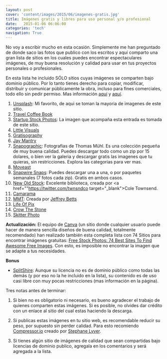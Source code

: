 ```yaml
---
layout: post
cover: 'content/images/2015/06/imagenes-gratis.jpg'
title: Imágenes gratis y libres para uso personal y/o profesional
date:   2015-01-06 06:06:00
categories: 'tech'
navigation: True
---
```


No voy a escribir mucho en esta ocasión. Simplemente me han preguntado de donde saco las fotos que publico con los escritos y aquí comparto una gran lista de sitios en los cuales puedes encontrar espectaculares imágenes, de muy buena resolución y calidad para usar en tus proyectos personales o profesionales. 

En esta lista he incluido SÓLO sitios cuyas imágenes se comparten bajo dominio público. Por lo tanto tienes derecho para copiar, modificar, distribuir y comunicar públicamente la obra, incluso para fines comerciales, todo ello sin pedir permiso. Mas información [aquí](http://creativecommons.org/publicdomain/mark/1.0/deed.es_ES) y [aquí](https://creativecommons.org/publicdomain/zero/1.0/deed.es_ES).



1. <a href="https://unsplash.com/" target="_blank">Unsplash</a>: Mi favorito, de aqui se toman la mayoria de imagenes de este sitio.
2.  <a href="http://travelcoffeebook.com" target="_blank">Travel Coffee Book</a>
3. <a href="http://startupstockphotos.com" target="_blank">Startup Stock Photos</a>: La imagen que acompaña esta entrada es tomada de este sitio.
4. <a href="http://littlevisuals.co/" target="_blank">Little Visuals</a>
5. <a href="http://www.gratisography.com/" target="_blank">Gratisography</a> 
6. <a href="http://jaymantri.com/" target="_blank">Jay Mantry</a> 
7. <a href="http://snapographic.com/" target="_blank">Snapographic</a>: Fotografias de Thomas Mühl. Es una colección pequeña de muy buena calidad. Puedes descargar todo como un zip por 15 dolares, o bien ver la galeria y descargar gratis las imagenes que tu quieras, sin restricciones. Explora las categorias para ver mas.
8. <a href="http://moveast.me/" target="_blank">Moveast</a>
9. <a href="http://snapwiresnaps.tumblr.com/" target="_blank">Snapwire Snaps</a>: Puedes descargar una a una, o por paquetes semanales (7 fotos cada zip). Gratis en ambos casos.
10. <a href="http://nos.twnsnd.co" target="_blank">New Old Stock</a>: Excelente biblioteca, creada por <a href=""https://twitter.com/twnsndco target="_blank">Cole Townsend</a>.
11. <a href="http://www.camarama.de/" target="_blank">Camarama</a>
12. <a href="http://mmt.li/" target="_blank">MMT</a>: Creada por <a href="http://jeffreybetts.me/" target="_blank">Jeffrey Betts</a>
13. <a href="http://www.lifeofpix.com/" target="_blank">Life Of Pix</a>
14. <a href="http://crowthestone.com/" target="_blank">Crow The Stone</a>
15. <a href="http://skitterphoto.com/" target="_blank">Skitter Photo</a>

**Actualización:**
El equipo de <a href="http://www.canva.com" target="_blank">Canva</a> (un sitio donde cualquier usuario puede hacer de manera sencilla diseños de buena calidad, totalmente recomendado) han realizado también esta completa lista con 74 Sitios para encontrar imágenes gratuitas: <a href="https://designschool.canva.com/blog/free-stock-photos/" target="_blank">Free Stock Photos: 74 Best Sites To Find Awesome Free Images</a>. Con esto, es imposible no encontrar la imagen que se adapte a tus necesidades.



**Bonus**

* <a href="http://splitshire.com/" target="_blank">SplitShire</a>: Aunque su licencia no es de dominio público como todas las demás (y por eso no la he incluido en la lista), su contenido es de uso casi libre con muy pocas restricciones (mas información en la página).


Tres notas antes de terminar: 
 
 
1. Si bien no es obligatorio ni necesario, es bueno agradecer el trabajo de quienes comparten estas imágenes. Si es posible, no olvides dar crédito con un enlace al sitio del cual estas haciendo la descarga. 
 
 
2. Si publicas estas imágenes en tu sitio web, es recomendable reducir su peso, por supuesto sin perder calidad. Para esto recomiendo <a href="https://compressor.io/compress" target="_blank">Compressor.io</a> creado por <a href="http://stephane.ly/" target="_blank">Stephane Lyver</a>. 
 
 
3. Si tienes algún sitio de imágenes de calidad que sean compartidas bajo licencias de dominio publico, agregala en los comentarios y será agregada a la lista.
